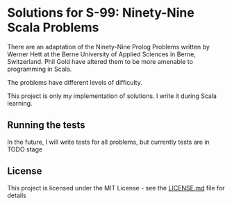 # Solutions for S-99: Ninety-Nine Scala Problems

There are an adaptation of the Ninety-Nine Prolog Problems written by Werner Hett at the Berne University of Applied
Sciences in Berne, Switzerland. Phil Gold have altered them to be more amenable to programming in Scala.

The problems have different levels of difficulty.

This project is only my implementation of solutions. I write it during Scala learning.

## Running the tests

In the future, I will write tests for all problems, but currently tests are in TODO stage

## License

This project is licensed under the MIT License - see the [LICENSE.md](LICENSE.md) file for details
